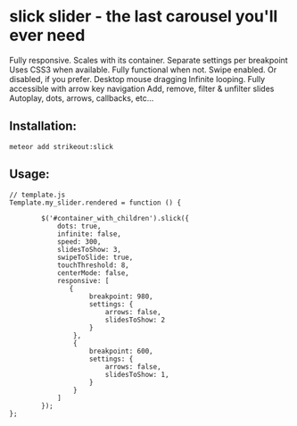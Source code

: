 
# slick slider - the last carousel you'll ever need

Fully responsive. Scales with its container.
Separate settings per breakpoint
Uses CSS3 when available. Fully functional when not.
Swipe enabled. Or disabled, if you prefer.
Desktop mouse dragging
Infinite looping.
Fully accessible with arrow key navigation
Add, remove, filter & unfilter slides
Autoplay, dots, arrows, callbacks, etc...



## Installation:
`meteor add strikeout:slick`

## Usage:

````
// template.js
Template.my_slider.rendered = function () {

        $('#container_with_children').slick({
            dots: true,
            infinite: false,
            speed: 300,
            slidesToShow: 3,
            swipeToSlide: true,
            touchThreshold: 8,
            centerMode: false,
            responsive: [
               {
                    breakpoint: 980,
                    settings: {
                        arrows: false,
                        slidesToShow: 2
                    }
                },
                {
                    breakpoint: 600,
                    settings: {
                        arrows: false,
                        slidesToShow: 1,
                    }
                }
            ]
        });
};

````
